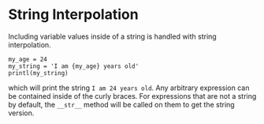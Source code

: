 # String Interpolation

Including variable values inside of a string is handled with string interpolation. 

```dewy
my_age = 24
my_string = 'I am {my_age} years old'
printl(my_string)
```

which will print the string `I am 24 years old`. Any arbitrary expression can be contained inside of the curly braces. For expressions that are not a string by default, the `__str__` method will be called on them to get the string version.